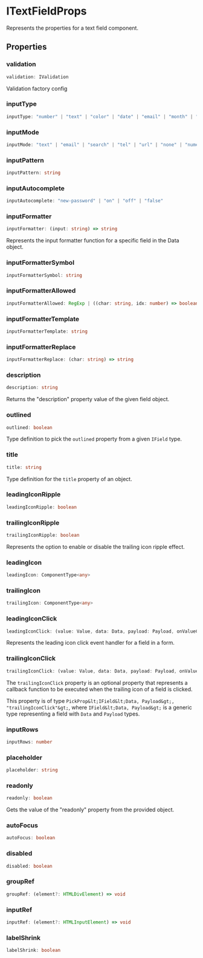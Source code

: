 # ITextFieldProps

Represents the properties for a text field component.

## Properties

### validation

```ts
validation: IValidation
```

Validation factory config

### inputType

```ts
inputType: "number" | "text" | "color" | "date" | "email" | "month" | "password" | "search" | "tel" | "time" | "url" | "week"
```

### inputMode

```ts
inputMode: "text" | "email" | "search" | "tel" | "url" | "none" | "numeric" | "decimal"
```

### inputPattern

```ts
inputPattern: string
```

### inputAutocomplete

```ts
inputAutocomplete: "new-password" | "on" | "off" | "false"
```

### inputFormatter

```ts
inputFormatter: (input: string) => string
```

Represents the input formatter function for a specific field in the Data object.

### inputFormatterSymbol

```ts
inputFormatterSymbol: string
```

### inputFormatterAllowed

```ts
inputFormatterAllowed: RegExp | ((char: string, idx: number) => boolean)
```

### inputFormatterTemplate

```ts
inputFormatterTemplate: string
```

### inputFormatterReplace

```ts
inputFormatterReplace: (char: string) => string
```

### description

```ts
description: string
```

Returns the "description" property value of the given field object.

### outlined

```ts
outlined: boolean
```

Type definition to pick the `outlined` property from a given `IField` type.

### title

```ts
title: string
```

Type definition for the `title` property of an object.

### leadingIconRipple

```ts
leadingIconRipple: boolean
```

### trailingIconRipple

```ts
trailingIconRipple: boolean
```

Represents the option to enable or disable the trailing icon ripple effect.

### leadingIcon

```ts
leadingIcon: ComponentType<any>
```

### trailingIcon

```ts
trailingIcon: ComponentType<any>
```

### leadingIconClick

```ts
leadingIconClick: (value: Value, data: Data, payload: Payload, onValueChange: (v: Value) => void, onChange: (data: Data) => void) => void
```

Represents the leading icon click event handler for a field in a form.

### trailingIconClick

```ts
trailingIconClick: (value: Value, data: Data, payload: Payload, onValueChange: (v: Value) => void, onChange: (data: Data) => void) => void
```

The `trailingIconClick` property is an optional property
that represents a callback function to be executed when
the trailing icon of a field is clicked.

This property is of type `PickProp&lt;IField&lt;Data, Payload&gt;, "trailingIconClick"&gt;`,
where `IField&lt;Data, Payload&gt;` is a generic type representing a field with
`Data` and `Payload` types.

### inputRows

```ts
inputRows: number
```

### placeholder

```ts
placeholder: string
```

### readonly

```ts
readonly: boolean
```

Gets the value of the "readonly" property from the provided object.

### autoFocus

```ts
autoFocus: boolean
```

### disabled

```ts
disabled: boolean
```

### groupRef

```ts
groupRef: (element?: HTMLDivElement) => void
```

### inputRef

```ts
inputRef: (element?: HTMLInputElement) => void
```

### labelShrink

```ts
labelShrink: boolean
```
